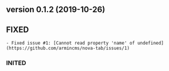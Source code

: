 version 0.1.2 (2019-10-26)
-----------------------------

## FIXED
	- Fixed issue #1: [Cannot read property 'name' of undefined](https://github.com/armincms/nova-tab/issues/1)
	

### INITED
